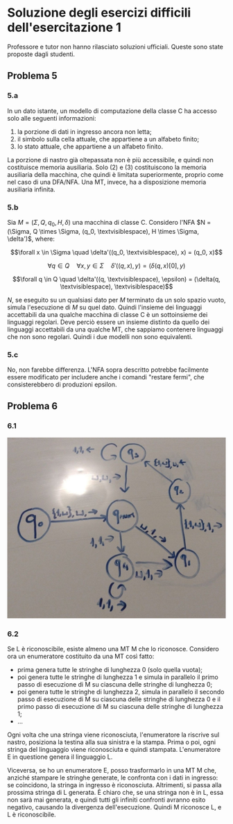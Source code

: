 # Soluzione degli esercizi difficili dell'esercitazione 1

Professore e tutor non hanno rilasciato soluzioni ufficiali. Queste sono state
proposte dagli studenti.

## Problema 5

### 5.a

In un dato istante, un modello di computazione della classe C ha accesso solo
alle seguenti informazioni:

1. la porzione di dati in ingresso ancora non letta;
2. il simbolo sulla cella attuale, che appartiene a un alfabeto finito;
3. lo stato attuale, che appartiene a un alfabeto finito.

La porzione di nastro già oltepassata non è più accessibile, e quindi non
costituisce memoria ausiliaria. Solo (2) e (3) costituiscono la memoria
ausiliaria della macchina, che quindi è limitata superiormente, proprio come nel
caso di una DFA/NFA. Una MT, invece, ha a disposizione memoria ausiliaria
infinita.

### 5.b

Sia $M = (\Sigma, Q, q_0, H, \delta)$ una macchina di classe C. Considero l'NFA
$N = (\Sigma, Q \times \Sigma, (q_0, \textvisiblespace), H \times \Sigma, \delta')$,
where:

$$\forall x \in \Sigma \quad \delta'((q_0, \textvisiblespace), x) = (q_0, x)$$

$$\forall q \in Q \quad \forall x,y \in \Sigma \quad \delta'((q, x), y) = (\delta(q,x)[0], y)$$

$$\forall q \in Q \quad \delta'((q, \textvisiblespace), \epsilon) = (\delta(q, \textvisiblespace), \textvisiblespace)$$

$N$, se eseguito su un qualsiasi dato per $M$ terminato da un solo spazio vuoto,
simula l'esecuzione di $M$ su quel dato. Quindi l'insieme dei linguaggi
accettabili da una qualche macchina di classe C è un sottoinsieme dei linguaggi
regolari. Deve perciò essere un insieme distinto da quello dei linguaggi
accettabili da una qualche MT, che sappiamo contenere linguaggi che non sono
regolari. Quindi i due modelli non sono equivalenti.

### 5.c

No, non farebbe differenza. L'NFA sopra descritto potrebbe facilmente essere
modificato per includere anche i comandi "restare fermi", che consisterebbero
di produzioni epsilon.

## Problema 6

### 6.1

![Soluzione all'esercizio 6.1](./esercitazione-01-soluzione-difficili-6-1.jpeg)

### 6.2

Se L è riconoscibile, esiste almeno una MT M che lo riconosce. Considero ora un
enumeratore costituito da una MT così fatto:

- prima genera tutte le stringhe di lunghezza 0 (solo quella vuota);
- poi genera tutte le stringhe di lunghezza 1 e simula in parallelo il primo
  passo di esecuzione di M su ciascuna delle stringhe di lunghezza 0;
- poi genera tutte le stringhe di lunghezza 2, simula in parallelo il secondo
  passo di esecuzione di M su ciascuna delle stringhe di lunghezza 0 e il primo
  passo di esecuzione di M su ciascuna delle stringhe di lunghezza 1;
- ...

Ogni volta che una stringa viene riconosciuta, l'enumeratore la riscrive sul
nastro, posiziona la testina alla sua sinistra e la stampa. Prima o poi, ogni
stringa del linguaggio viene riconosciuta e quindi stampata. L'enumeratore E in
questione genera il linguaggio L.

Viceversa, se ho un enumeratore E, posso trasformarlo in una MT M che, anziché
stampare le stringhe generate, le confronta con i dati in ingresso: se
coincidono, la stringa in ingresso è riconosciuta. Altrimenti, si passa alla
prossima stringa di L generata. È chiaro che, se una stringa non è in L, essa
non sarà mai generata, e quindi tutti gli infiniti confronti avranno esito
negativo, causando la divergenza dell'esecuzione. Quindi M riconosce L, e L è
riconoscibile.
